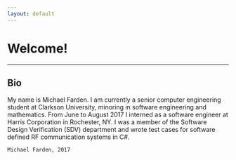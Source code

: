 ```yaml
---
layout: default
---
```


# Welcome!

* * *

## Bio

My name is Michael Farden. I am currently a senior computer engineering student at Clarkson University, minoring in software engineering and mathematics. From June to August 2017 I interned as a software engineer at Harris Corporation in Rochester, NY. I was a member of the Software Design Verification (SDV) department and wrote test cases for software defined RF communication systems in C#. 

<!--- [Bio](../pages/Bio)

[Projects](../pages/Projects)

[Skills & Interests](../pages/Skills & Interests)

[Links](../pages/Links) --->

```
Michael Farden, 2017
```
